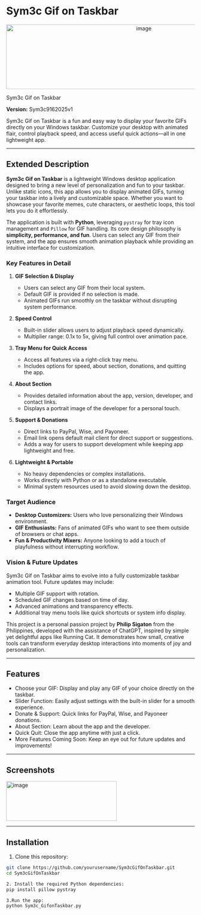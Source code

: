 # Sym3c Gif on Taskbar
<p align="center">
<img width="720" height="173" alt="image" src="https://github.com/user-attachments/assets/c6637d9d-c5ce-4183-bca1-32b31126f2d3" />
</p>


Sym3c Gif on Taskbar

**Version:** Sym3c9162025v1

Sym3c Gif on Taskbar is a fun and easy way to display your favorite GIFs directly on your Windows taskbar. Customize your desktop with animated flair, control playback speed, and access useful quick actions—all in one lightweight app.

---

## Extended Description

**Sym3c Gif on Taskbar** is a lightweight Windows desktop application designed to bring a new level of personalization and fun to your taskbar. Unlike static icons, this app allows you to display animated GIFs, turning your taskbar into a lively and customizable space. Whether you want to showcase your favorite memes, cute characters, or aesthetic loops, this tool lets you do it effortlessly.  

The application is built with **Python**, leveraging `pystray` for tray icon management and `Pillow` for GIF handling. Its core design philosophy is **simplicity, performance, and fun**. Users can select any GIF from their system, and the app ensures smooth animation playback while providing an intuitive interface for customization.

### Key Features in Detail

1. **GIF Selection & Display**
   - Users can select any GIF from their local system.
   - Default GIF is provided if no selection is made.
   - Animated GIFs run smoothly on the taskbar without disrupting system performance.

2. **Speed Control**
   - Built-in slider allows users to adjust playback speed dynamically.
   - Multiplier range: 0.1x to 5x, giving full control over animation pace.

3. **Tray Menu for Quick Access**
   - Access all features via a right-click tray menu.
   - Includes options for speed, about section, donations, and quitting the app.

4. **About Section**
   - Provides detailed information about the app, version, developer, and contact links.
   - Displays a portrait image of the developer for a personal touch.

5. **Support & Donations**
   - Direct links to PayPal, Wise, and Payoneer.
   - Email link opens default mail client for direct support or suggestions.
   - Adds a way for users to support development while keeping app lightweight and free.

6. **Lightweight & Portable**
   - No heavy dependencies or complex installations.
   - Works directly with Python or as a standalone executable.
   - Minimal system resources used to avoid slowing down the desktop.

### Target Audience

- **Desktop Customizers:** Users who love personalizing their Windows environment.
- **GIF Enthusiasts:** Fans of animated GIFs who want to see them outside of browsers or chat apps.
- **Fun & Productivity Mixers:** Anyone looking to add a touch of playfulness without interrupting workflow.

### Vision & Future Updates

Sym3c Gif on Taskbar aims to evolve into a fully customizable taskbar animation tool. Future updates may include:  

- Multiple GIF support with rotation.
- Scheduled GIF changes based on time of day.
- Advanced animations and transparency effects.
- Additional tray menu tools like quick shortcuts or system info display.

This project is a personal passion project by **Philip Sigaton** from the Philippines, developed with the assistance of ChatGPT, inspired by simple yet delightful apps like Running Cat. It demonstrates how small, creative tools can transform everyday desktop interactions into moments of joy and personalization.

---

## Features

- Choose your GIF: Display and play any GIF of your choice directly on the taskbar.
- Slider Function: Easily adjust settings with the built-in slider for a smooth experience.
- Donate & Support: Quick links for PayPal, Wise, and Payoneer donations.
- About Section: Learn about the app and the developer.
- Quick Quit: Close the app anytime with just a click.
- More Features Coming Soon: Keep an eye out for future updates and improvements!

---

## Screenshots

<img width="295" height="106" alt="image" src="https://github.com/user-attachments/assets/74cde293-f8e5-4828-ac69-23d276678691" />



---

## Installation

1. Clone this repository:

```bash
git clone https://github.com/yourusername/Sym3cGifOnTaskbar.git
cd Sym3cGifOnTaskbar

2. Install the required Python dependencies:
pip install pillow pystray

3.Run the app:
python Sym3c_GifonTaskbar.py

